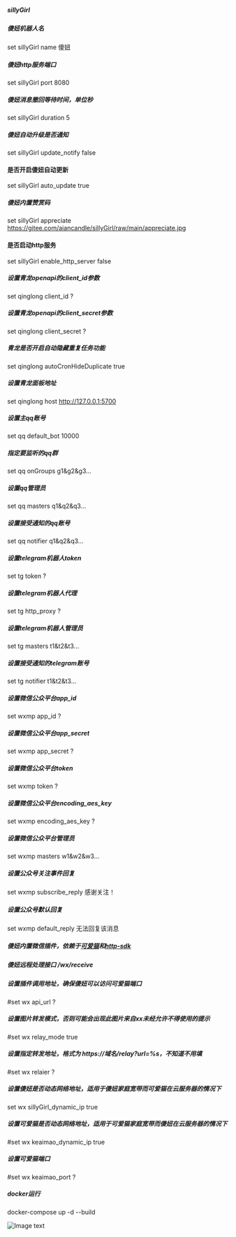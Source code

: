 ##### sillyGirl

##### 傻妞机器人名

set sillyGirl name 傻妞

##### 傻妞http服务端口

set sillyGirl port 8080

##### 傻妞消息撤回等待时间，单位秒

set sillyGirl duration 5

##### 傻妞自动升级是否通知

set sillyGirl update_notify false

#### 是否开启傻妞自动更新

set sillyGirl auto_update true

##### 傻妞内置赞赏码

set sillyGirl appreciate https://gitee.com/aiancandle/sillyGirl/raw/main/appreciate.jpg

#### 是否启动http服务

set sillyGirl enable_http_server false

##### 设置青龙openapi的client_id参数

set qinglong client_id ?

##### 设置青龙openapi的client_secret参数

set qinglong client_secret ?

##### 青龙是否开启自动隐藏重复任务功能

set qinglong autoCronHideDuplicate true

##### 设置青龙面板地址

set qinglong host http://127.0.0.1:5700

##### 设置主qq账号

set qq default_bot 10000

##### 指定要监听的qq群

set qq onGroups g1&g2&g3...

##### 设置qq管理员

set qq masters q1&q2&q3...

##### 设置接受通知的qq账号

set qq notifier q1&q2&q3...

##### 设置telegram机器人token

set tg token ?

##### 设置telegram机器人代理

set tg http_proxy ?

##### 设置telegram机器人管理员

set tg masters t1&t2&t3...

##### 设置接受通知的telegram账号

set tg notifier t1&t2&t3...

##### 设置微信公众平台app_id

set wxmp app_id ?

##### 设置微信公众平台app_secret

set wxmp app_secret ?

##### 设置微信公众平台token

set wxmp token ?

##### 设置微信公众平台encoding_aes_key

set wxmp encoding_aes_key ?

##### 设置微信公众平台管理员

set wxmp masters w1&w2&w3...

##### 设置公众号关注事件回复

set wxmp subscribe_reply 感谢关注！

##### 设置公众号默认回复

set wxmp default_reply 无法回复该消息

##### 傻妞内置微信插件，依赖于[可爱猫](https://www.keaimao.com/)和[http-sdk](https://www.vwzx.com/keaimao-http-sdk)

##### 傻妞远程处理接口 /wx/receive

##### 设置插件调用地址，确保傻妞可以访问可爱猫端口

#set wx api_url ?

##### 设置图片转发模式，否则可能会出现此图片来自xx未经允许不得使用的提示

#set wx relay_mode true

##### 设置指定转发地址，格式为 https://域名/relay?url=%s，不知道不用填

#set wx relaier ?

##### 设置傻妞是否动态网络地址，适用于傻妞家庭宽带而可爱猫在云服务器的情况下

set wx sillyGirl_dynamic_ip true

##### 设置可爱猫是否动态网络地址，适用于可爱猫家庭宽带而傻妞在云服务器的情况下

#set wx keaimao_dynamic_ip true

##### 设置可爱猫端口

#set wx keaimao_port ?

##### docker运行

docker-compose up -d --build

![Image text](https://raw.githubusercontent.com/cdle/sillyGirl/main/appreciate.jpg)

